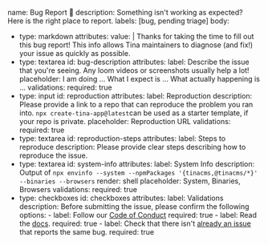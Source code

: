 name: Bug Report 🐞
description: Something isn't working as expected? Here is the right place to report.
labels: [bug, pending triage]
body:
  - type: markdown
    attributes:
      value: |
        Thanks for taking the time to fill out this bug report! This info allows Tina maintainers to diagnose (and fix!) your issue as quickly as possible.
  - type: textarea
    id: bug-description
    attributes:
      label: Describe the issue that you're seeing. Any loom videos or screenshots usually help a lot!
      placeholder: I am doing ... What I expect is ... What actually happening is ...
    validations:
      required: true
  - type: input
    id: reproduction
    attributes:
      label: Reproduction
      description: Please provide a link to a repo that can reproduce the problem you ran into. `npx create-tina-app@latest`can be used as a starter template, if your repo is private. 
      placeholder: Reproduction URL
    validations:
      required: true
  - type: textarea
    id: reproduction-steps
    attributes:
      label: Steps to reproduce
      description: Please provide clear steps describing how to reproduce the issue.
  - type: textarea
    id: system-info
    attributes:
      label: System Info
      description: Output of `npx envinfo --system --npmPackages '{tinacms,@tinacms/*}' --binaries --browsers`
      render: shell
      placeholder: System, Binaries, Browsers
    validations:
      required: true
  - type: checkboxes
    id: checkboxes
    attributes:
      label: Validations
      description: Before submitting the issue, please confirm the following
      options:
        - label: Follow our [Code of Conduct](https://github.com/tinacms/tinacms/blob/main/CODE_OF_CONDUCT.md)
          required: true
        - label: Read the [docs](https://tina.io/docs).
          required: true
        - label: Check that there isn't [already an issue](https://github.com/tinacms/tinacms/issues) that reports the same bug.
          required: true